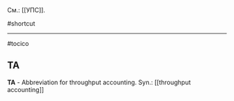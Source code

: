 См.: [[УПС]].

#shortcut




<hr/>

#tocico

## TA

<b>TA</b> - Abbreviation for throughput accounting. 
Syn.: [[throughput accounting]]


